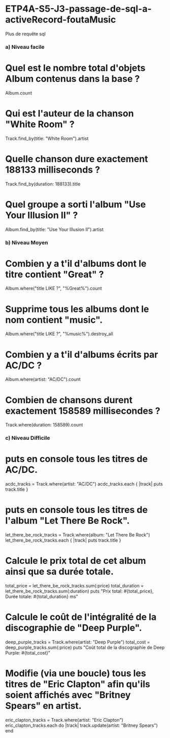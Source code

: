 # ETP4A-S5-J3-passage-de-sql-a-activeRecord-foutaMusic
Plus de requête sql

### a) Niveau facile
# Quel est le nombre total d'objets Album contenus dans la base ?
Album.count

# Qui est l'auteur de la chanson "White Room" ?
Track.find_by(title: "White Room").artist

# Quelle chanson dure exactement 188133 milliseconds ?
Track.find_by(duration: 188133).title

# Quel groupe a sorti l'album "Use Your Illusion II" ?
Album.find_by(title: "Use Your Illusion II").artist


### b) Niveau Moyen
# Combien y a t'il d'albums dont le titre contient "Great" ?
Album.where("title LIKE ?", "%Great%").count

# Supprime tous les albums dont le nom contient "music".
Album.where("title LIKE ?", "%music%").destroy_all

# Combien y a t'il d'albums écrits par AC/DC ?
Album.where(artist: "AC/DC").count

# Combien de chansons durent exactement 158589 millisecondes ?
Track.where(duration: 158589).count


### c) Niveau Difficile
# puts en console tous les titres de AC/DC.
acdc_tracks = Track.where(artist: "AC/DC")
acdc_tracks.each { |track| puts track.title }

# puts en console tous les titres de l'album "Let There Be Rock".
let_there_be_rock_tracks = Track.where(album: "Let There Be Rock")
let_there_be_rock_tracks.each { |track| puts track.title }

# Calcule le prix total de cet album ainsi que sa durée totale.
total_price = let_there_be_rock_tracks.sum(:price)
total_duration = let_there_be_rock_tracks.sum(:duration)
puts "Prix total: #{total_price}, Durée totale: #{total_duration} ms"

# Calcule le coût de l'intégralité de la discographie de "Deep Purple".
deep_purple_tracks = Track.where(artist: "Deep Purple")
total_cost = deep_purple_tracks.sum(:price)
puts "Coût total de la discographie de Deep Purple: #{total_cost}"

# Modifie (via une boucle) tous les titres de "Eric Clapton" afin qu'ils soient affichés avec "Britney Spears" en artist.
eric_clapton_tracks = Track.where(artist: "Eric Clapton")
eric_clapton_tracks.each do |track|
  track.update(artist: "Britney Spears")
end
